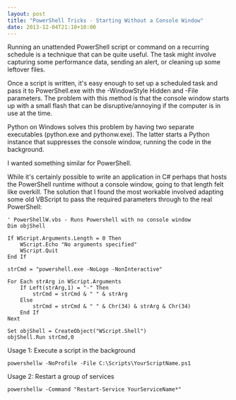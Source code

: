 ```yaml
--- 
layout: post
title: "PowerShell Tricks - Starting Without a Console Window"
date: 2013-12-04T21:10+10:00
---
```


Running an unattended PowerShell script or command on a recurring schedule is a technique that can be quite useful. The task might involve capturing some performance data, sending an alert, or cleaning up some leftover files.

Once a script is written, it's easy enough to set up a scheduled task and pass it to PowerShell.exe with the -WindowStyle Hidden and -File parameters. The problem with this method is that the console window starts up with a small flash that can be disruptive/annoying if the computer is in use at the time.
 
Python on Windows solves this problem by having two separate executables (python.exe and pythonw.exe). The latter starts a Python instance that suppresses the console window, running the code in the background.

I wanted something similar for PowerShell.

While it's certainly possible to write an application in C# perhaps that hosts the PowerShell runtime without a console window, going to that length felt like overkill. The solution that I found the most workable involved adapting some old VBScript to pass the required parameters through to the real PowerShell:

    ' PowerShellW.vbs - Runs Powershell with no console window
    Dim objShell
    
    If WScript.Arguments.Length = 0 Then
        WScript.Echo "No arguments specified"
        WScript.Quit
    End If
    
    strCmd = "powershell.exe -NoLogo -NonInteractive"
    
    For Each strArg in WScript.Arguments
        If Left(strArg,1) = "-" Then
            strCmd = strCmd & " " & strArg
        Else 
            strCmd = strCmd & " " & Chr(34) & strArg & Chr(34)
        End If
    Next
    
    Set objShell = CreateObject("WScript.Shell")
    objShell.Run strCmd,0

Usage 1: Execute a script in the background

    powershellw -NoProfile -File C:\Scripts\YourScriptName.ps1

Usage 2: Restart a group of services
 
    powershellw -Command "Restart-Service YourServiceName*"

